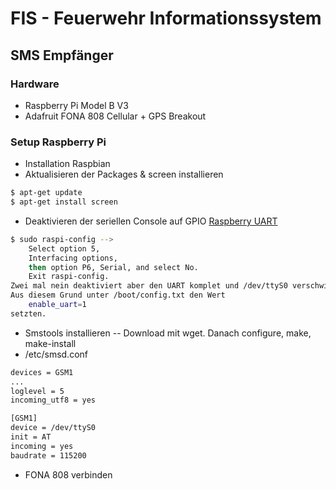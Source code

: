 # FIS - Feuerwehr Informationssystem

## SMS Empfänger
### Hardware
- Raspberry Pi Model B V3
- Adafruit FONA 808 Cellular + GPS Breakout
 
### Setup Raspberry Pi
- Installation Raspbian 
-  Aktualisieren der Packages & screen installieren
```sh
$ apt-get update
$ apt-get install screen
```
- Deaktivieren der seriellen Console auf GPIO [Raspberry UART](https://www.raspberrypi.org/documentation/configuration/uart.md) 
```sh
$ sudo raspi-config --> 
    Select option 5, 
    Interfacing options, 
    then option P6, Serial, and select No. 
    Exit raspi-config.
Zwei mal nein deaktiviert aber den UART komplet und /dev/ttyS0 verschwindet nach dem reboot.
Aus diesem Grund unter /boot/config.txt den Wert
    enable_uart=1
setzten.
```
- Smstools installieren
-- Download mit wget. Danach configure, make, make-install
- /etc/smsd.conf
```sh
devices = GSM1
...
loglevel = 5
incoming_utf8 = yes

[GSM1]
device = /dev/ttyS0
init = AT
incoming = yes
baudrate = 115200
```
- FONA 808 verbinden

